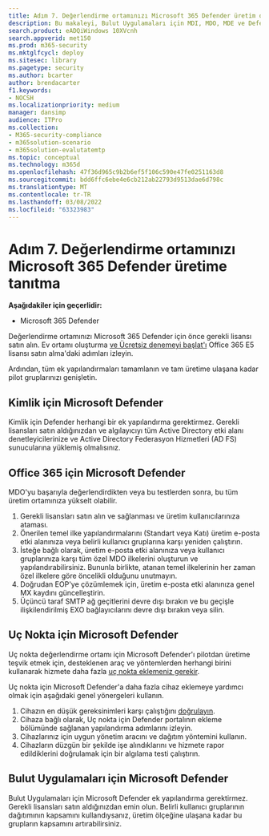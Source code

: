 ```yaml
---
title: Adım 7. Değerlendirme ortamınızı Microsoft 365 Defender üretim ortamına tanıtma
description: Bu makaleyi, Bulut Uygulamaları için MDI, MDO, MDE ve Defender evallarını Microsoft 365 Defender veya M365D'de canlı ortamınıza tanıtmak için kullanın.
search.product: eADQiWindows 10XVcnh
search.appverid: met150
ms.prod: m365-security
ms.mktglfcycl: deploy
ms.sitesec: library
ms.pagetype: security
ms.author: bcarter
author: brendacarter
f1.keywords:
- NOCSH
ms.localizationpriority: medium
manager: dansimp
audience: ITPro
ms.collection:
- M365-security-compliance
- m365solution-scenario
- m365solution-evalutatemtp
ms.topic: conceptual
ms.technology: m365d
ms.openlocfilehash: 47f36d965c9b2b6ef5f106c590e47fe0251163d8
ms.sourcegitcommit: bdd6ffc6ebe4e6cb212ab22793d9513dae6d798c
ms.translationtype: MT
ms.contentlocale: tr-TR
ms.lasthandoff: 03/08/2022
ms.locfileid: "63323983"
---
```

# <a name="step-7-promote-your-microsoft-365-defender-evaluation-environment-to-production"></a>Adım 7. Değerlendirme ortamınızı Microsoft 365 Defender üretime tanıtma

**Aşağıdakiler için geçerlidir:**
- Microsoft 365 Defender

Değerlendirme ortamınızı Microsoft 365 Defender için önce gerekli lisansı satın alın. Ev ortamı oluşturma [ve Ücretsiz denemeyi başlat'ı](eval-create-eval-environment.md) Office 365 E5 lisansı satın alma'daki adımları izleyin.

Ardından, tüm ek yapılandırmaları tamamlanın ve tam üretime ulaşana kadar pilot gruplarınızı genişletin.

## <a name="microsoft-defender-for-identity"></a>Kimlik için Microsoft Defender

Kimlik için Defender herhangi bir ek yapılandırma gerektirmez. Gerekli lisansları satın aldığınızdan ve algılayıcıyı tüm Active Directory etki alanı denetleyicilerinize ve Active Directory Federasyon Hizmetleri (AD FS) sunucularına yüklemiş olmalısınız.

## <a name="microsoft-defender-for-office-365"></a>Office 365 için Microsoft Defender

MDO'yu başarıyla değerlendirdikten veya bu testlerden sonra, bu tüm üretim ortamınıza yükselt olabilir.

1. Gerekli lisansları satın alın ve sağlanması ve üretim kullanıcılarınıza ataması.
2. Önerilen temel ilke yapılandırmalarını (Standart veya Katı) üretim e-posta etki alanınıza veya belirli kullanıcı gruplarına karşı yeniden çalıştırın.
3. İsteğe bağlı olarak, üretim e-posta etki alanınıza veya kullanıcı gruplarınıza karşı tüm özel MDO ilkelerini oluşturun ve yapılandırabilirsiniz.  Bununla birlikte, atanan temel ilkelerinin her zaman özel ilkelere göre öncelikli olduğunu unutmayın.
4. Doğrudan EOP'ye çözümlemek için, üretim e-posta etki alanınıza genel MX kaydını güncelleştirin.
5. Üçüncü taraf SMTP ağ geçitlerini devre dışı bırakın ve bu geçişle ilişkilendirilmiş EXO bağlayıcılarını devre dışı bırakın veya silin.

## <a name="microsoft-defender-for-endpoint"></a>Uç Nokta için Microsoft Defender

Uç nokta değerlendirme ortamı için Microsoft Defender'ı pilotdan üretime teşvik etmek için, desteklenen araç ve yöntemlerden herhangi birini kullanarak hizmete daha fazla [uç nokta eklemeniz gerekir](../defender-endpoint/onboard-configure.md).

Uç nokta için Microsoft Defender'a daha fazla cihaz eklemeye yardımcı olmak için aşağıdaki genel yönergeleri kullanın.

1. Cihazın en düşük gereksinimleri karşı çalıştığını [doğrulayın](../defender-endpoint/minimum-requirements.md).
2. Cihaza bağlı olarak, Uç nokta için Defender portalının ekleme bölümünde sağlanan yapılandırma adımlarını izleyin.
3. Cihazlarınız için uygun yönetim aracını ve dağıtım yöntemini kullanın.
4. Cihazların düzgün bir şekilde işe alındıklarını ve hizmete rapor edildiklerini doğrulamak için bir algılama testi çalıştırın.

## <a name="microsoft-defender-for-cloud-apps"></a>Bulut Uygulamaları için Microsoft Defender

Bulut Uygulamaları için Microsoft Defender ek yapılandırma gerektirmez. Gerekli lisansları satın aldığınızdan emin olun. Belirli kullanıcı gruplarının dağıtımının kapsamını kullandıysanız, üretim ölçeğine ulaşana kadar bu grupların kapsamını artırabilirsiniz.
